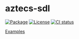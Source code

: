 # aztecs-sdl

[![Package](https://img.shields.io/hackage/v/aztecs-sdl.svg)](https://hackage.haskell.org/package/aztecs-sdl)
[![License](https://img.shields.io/badge/license-BSD3-blue.svg)](https://github.com/aztecs-hs/aztecs/blob/main/packages/aztecs-sdl/LICENSE)
[![CI status](https://github.com/aztecs-hs/aztecs/actions/workflows/ci.yml/badge.svg)](https://github.com/aztecs-hs/aztecs/actions)

[Examples](https://github.com/aztecs-hs/aztecs/blob/main/packages/aztecs-sdl/examples)
